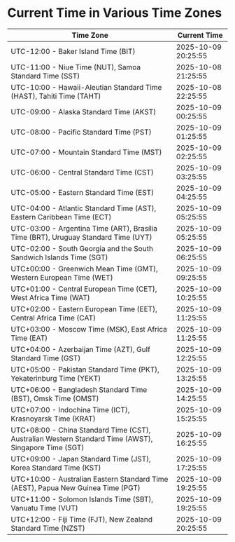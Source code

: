 # Current Time in Various Time Zones

| Time Zone | Current Time |
|-----------|--------------|
| UTC-12:00 - Baker Island Time (BIT) | 2025-10-09 20:25:55 |
| UTC-11:00 - Niue Time (NUT), Samoa Standard Time (SST) | 2025-10-08 21:25:55 |
| UTC-10:00 - Hawaii-Aleutian Standard Time (HAST), Tahiti Time (TAHT) | 2025-10-08 22:25:55 |
| UTC-09:00 - Alaska Standard Time (AKST) | 2025-10-09 00:25:55 |
| UTC-08:00 - Pacific Standard Time (PST) | 2025-10-09 01:25:55 |
| UTC-07:00 - Mountain Standard Time (MST) | 2025-10-09 02:25:55 |
| UTC-06:00 - Central Standard Time (CST) | 2025-10-09 03:25:55 |
| UTC-05:00 - Eastern Standard Time (EST) | 2025-10-09 04:25:55 |
| UTC-04:00 - Atlantic Standard Time (AST), Eastern Caribbean Time (ECT) | 2025-10-09 05:25:55 |
| UTC-03:00 - Argentina Time (ART), Brasília Time (BRT), Uruguay Standard Time (UYT) | 2025-10-09 05:25:55 |
| UTC-02:00 - South Georgia and the South Sandwich Islands Time (SGT) | 2025-10-09 06:25:55 |
| UTC±00:00 - Greenwich Mean Time (GMT), Western European Time (WET) | 2025-10-09 09:25:55 |
| UTC+01:00 - Central European Time (CET), West Africa Time (WAT) | 2025-10-09 10:25:55 |
| UTC+02:00 - Eastern European Time (EET), Central Africa Time (CAT) | 2025-10-09 11:25:55 |
| UTC+03:00 - Moscow Time (MSK), East Africa Time (EAT) | 2025-10-09 11:25:55 |
| UTC+04:00 - Azerbaijan Time (AZT), Gulf Standard Time (GST) | 2025-10-09 12:25:55 |
| UTC+05:00 - Pakistan Standard Time (PKT), Yekaterinburg Time (YEKT) | 2025-10-09 13:25:55 |
| UTC+06:00 - Bangladesh Standard Time (BST), Omsk Time (OMST) | 2025-10-09 14:25:55 |
| UTC+07:00 - Indochina Time (ICT), Krasnoyarsk Time (KRAT) | 2025-10-09 15:25:55 |
| UTC+08:00 - China Standard Time (CST), Australian Western Standard Time (AWST), Singapore Time (SGT) | 2025-10-09 16:25:55 |
| UTC+09:00 - Japan Standard Time (JST), Korea Standard Time (KST) | 2025-10-09 17:25:55 |
| UTC+10:00 - Australian Eastern Standard Time (AEST), Papua New Guinea Time (PGT) | 2025-10-09 19:25:55 |
| UTC+11:00 - Solomon Islands Time (SBT), Vanuatu Time (VUT) | 2025-10-09 19:25:55 |
| UTC+12:00 - Fiji Time (FJT), New Zealand Standard Time (NZST) | 2025-10-09 20:25:55 |

